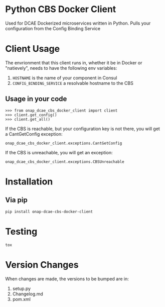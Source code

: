 # Python CBS Docker Client

Used for DCAE Dockerized microservices written in Python. Pulls your configuration from the Config Binding Service

# Client Usage

The envrionment that this client runs in, whether it be in Docker or "natievely", needs to have the following env variables:
1. `HOSTNAME` is the name of your component in Consul
2. `CONFIG_BINDING_SERVICE` a resolvable hostname to the CBS

## Usage in your code

    >>> from onap_dcae_cbs_docker_client import client
    >>> client.get_config()
    >>> client.get_all()


If the CBS is reachable, but your configuration key is not there, you will get a CantGetConfig exception:

    onap_dcae_cbs_docker_client.exceptions.CantGetConfig


If the CBS is unreachable, you will get an exception:

    onap_dcae_cbs_docker_client.exceptions.CBSUnreachable


# Installation

## Via pip
```
pip install onap-dcae-cbs-docker-client
```

# Testing
```
tox
```

# Version Changes
When changes are made, the versions to be bumped are in:

1. setup.py
2. Changelog.md
3. pom.xml
